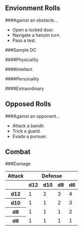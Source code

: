 Envionment Rolls
----------------

###Against an obstacle...

* Open a locked door.
* Navigate a hairpin turn.
* Pass a test.

###Sample DC

####Physicality

####Intellect

####Personality

####Extraordinary



Opposed Rolls
-------------

###Against an opponent...

* Attack a bandit.
* Trick a guard.
* Evade a pursuer.



Combat
------

###Damage

<table>
	<thead>
		<tr>
			<th>Attack</th>
			<th colspan="4">Defense</th>
		</tr>
		<tr>
			<th></th>
			<th>d12</th>
			<th>d10</th>
			<th>d8</th>
			<th>d6</th>
		</tr>
	</thead>
	<tbody>
		<tr>
			<th>d12</th>
			<td>1</td>
			<td>2</td>
			<td>3</td>
			<td>4</td>
		</tr>
		<tr>
			<th>d10</th>
			<td>1</td>
			<td>1</td>
			<td>2</td>
			<td>3</td>
		</tr>
		<tr>
			<th>d8</th>
			<td>1</td>
			<td>1</td>
			<td>1</td>
			<td>2</td>
		</tr>
		<tr>
			<th>d6</th>
			<td>1</td>
			<td>1</td>
			<td>1</td>
			<td>1</td>
		</tr>
	</tbody>
</table>